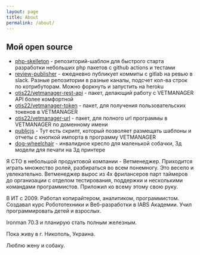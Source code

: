 ```yaml
---
layout: page
title: About
permalink: /about/
---
```


## Мой open source

* [php-skelleton](https://github.com/otis22/php-skelleton) - репозиторий-шаблон для быстрого старта разработки небольших php пакетов с github actions и тестами
* [review-publisher](https://github.com/otis22/review-publisher) - ежедневно публикует коммиты с gitlab на ревью в slack. Разные репозитории в разные каналы, подсчет кол-ва строк по котрибуторам. Можно форкнуть и запустить на heroku
* [otis22/vetmanager-rest-api](https://github.com/otis22/vetmanager-rest-api) - пакет, делающий работу с VETMANAGER API более комфортной
* [otis22/vetmanager-token](https://github.com/otis22/vetmanager-token) - пакет, для получения пользовательских токенов в VETMANAGER
* [otis22/vetmanager-url](https://github.com/otis22/vetmanager-url) - пакет, для полного url программы в VETMANAGER по доменному имени
* [publicjs](https://github.com/otis22/publicjs) - Тут есть скрипт, который позволяет размещать шаблоны и отчеты с кнопкой импорта в программу VETMANAGER
* [dog-wheelchair](https://github.com/otis22/dog-wheelchair) - инвалидное кресло для маленькой собачки, 3д модели для печати на 3д принтере

Я CTO в небольшой продуктовой компании - Ветменеджер. Приходится играть множество ролей, разбираться во всем понемногу. 
Это весело и увлекательно. Ветменеджер вырос из 4х фрилансеров парт таймеров до организации с отделом тестирования, 
поддержки и несколькими командами программистов. Приложил ко всему этому свою руку. 

В ИТ с 2009. Работал копирайтером, аналитиком, программистом. Создавал курс Робототехники и Веб-разработки в IABS Академии.
Учил программировать детей и взрослых. 

Ironman 70.3 и планирую стать полным железным. 

Пока живу в г. Никополь, Украина. 

Люблю жену и собаку.